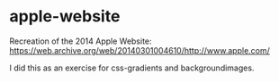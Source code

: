 # apple-website

Recreation of the 2014 Apple Website: https://web.archive.org/web/20140301004610/http://www.apple.com/

I did this as an exercise for css-gradients and backgroundimages.